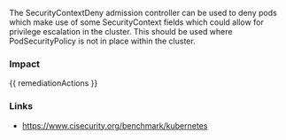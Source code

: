 
The SecurityContextDeny admission controller can be used to deny pods which make use of some SecurityContext fields which could allow for privilege escalation in the cluster. This should be used where PodSecurityPolicy is not in place within the cluster.

### Impact
<!-- Add Impact here -->

<!-- DO NOT CHANGE -->
{{ remediationActions }}

### Links
- https://www.cisecurity.org/benchmark/kubernetes


